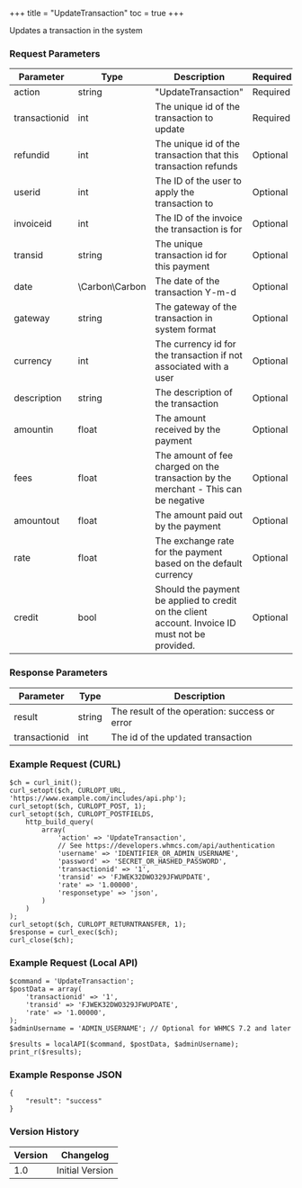 +++
title = "UpdateTransaction"
toc = true
+++

Updates a transaction in the system

### Request Parameters

| Parameter | Type | Description | Required |
| --------- | ---- | ----------- | -------- |
| action | string | "UpdateTransaction" | Required |
| transactionid | int | The unique id of the transaction to update | Required |
| refundid | int | The unique id of the transaction that this transaction refunds | Optional |
| userid | int | The ID of the user to apply the transaction to | Optional |
| invoiceid | int | The ID of the invoice the transaction is for | Optional |
| transid | string | The unique transaction id for this payment | Optional |
| date | \Carbon\Carbon | The date of the transaction Y-m-d | Optional |
| gateway | string | The gateway of the transaction in system format | Optional |
| currency | int | The currency id for the transaction if not associated with a user | Optional |
| description | string | The description of the transaction | Optional |
| amountin | float | The amount received by the payment | Optional |
| fees | float | The amount of fee charged on the transaction by the merchant - This can be negative | Optional |
| amountout | float | The amount paid out by the payment | Optional |
| rate | float | The exchange rate for the payment based on the default currency | Optional |
| credit | bool | Should the payment be applied to credit on the client account. Invoice ID must not be provided. | Optional |

### Response Parameters

| Parameter | Type | Description |
| --------- | ---- | ----------- |
| result | string | The result of the operation: success or error |
| transactionid | int | The id of the updated transaction |


### Example Request (CURL)

```
$ch = curl_init();
curl_setopt($ch, CURLOPT_URL, 'https://www.example.com/includes/api.php');
curl_setopt($ch, CURLOPT_POST, 1);
curl_setopt($ch, CURLOPT_POSTFIELDS,
    http_build_query(
        array(
            'action' => 'UpdateTransaction',
            // See https://developers.whmcs.com/api/authentication
            'username' => 'IDENTIFIER_OR_ADMIN_USERNAME',
            'password' => 'SECRET_OR_HASHED_PASSWORD',
            'transactionid' => '1',
            'transid' => 'FJWEK32DWO329JFWUPDATE',
            'rate' => '1.00000',
            'responsetype' => 'json',
        )
    )
);
curl_setopt($ch, CURLOPT_RETURNTRANSFER, 1);
$response = curl_exec($ch);
curl_close($ch);
```


### Example Request (Local API)

```
$command = 'UpdateTransaction';
$postData = array(
    'transactionid' => '1',
    'transid' => 'FJWEK32DWO329JFWUPDATE',
    'rate' => '1.00000',
);
$adminUsername = 'ADMIN_USERNAME'; // Optional for WHMCS 7.2 and later

$results = localAPI($command, $postData, $adminUsername);
print_r($results);
```


### Example Response JSON

```
{
    "result": "success"
}
```


### Version History

| Version | Changelog |
| ------- | --------- |
| 1.0 | Initial Version |
